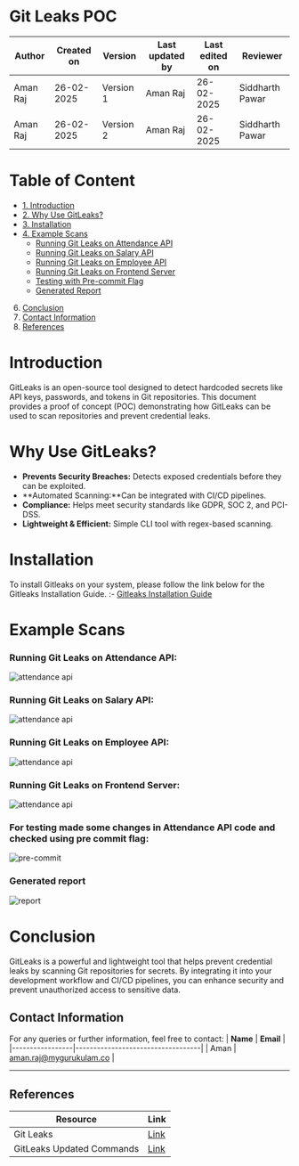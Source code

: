 # Git Leaks POC

| **Author**            | **Created on** | **Version** | **Last updated by**       | **Last edited on** | **Reviewer** |     
|-----------------------|----------------|-------------|----------------------------|-------------------|-----------------------|
| Aman Raj      | 26-02-2025       | Version 1 | Aman Raj         | 26-02-2025       | Siddharth Pawar    |  
| Aman Raj      | 26-02-2025       | Version 2 | Aman Raj         | 26-02-2025       | Siddharth Pawar    |  

# Table of Content
- [1. Introduction](#introduction)
- [2. Why Use GitLeaks?](#why-use-gitleaks)
- [3. Installation](#installation)
- [4. Example Scans](#example-scans)  
   - [Running Git Leaks on Attendance API](#running-git-leaks-on-attendance-api)  
   - [Running Git Leaks on Salary API](#running-git-leaks-on-salary-api)  
   - [Running Git Leaks on Employee API](#running-git-leaks-on-employee-api)  
   - [Running Git Leaks on Frontend Server](#running-git-leaks-on-frontend-server)  
   - [Testing with Pre-commit Flag](#for-testing-made-some-changes-in-attendance-api-code-and-checked-using-pre-commit-flag)  
   - [Generated Report](#generated-report)  
6. [Conclusion](#conclusion)  
7. [Contact Information](#contact-information)  
8. [References](#references)  


# Introduction
GitLeaks is an open-source tool designed to detect hardcoded secrets like API keys, passwords, and tokens in Git repositories. This document provides a proof of concept (POC) demonstrating how GitLeaks can be used to scan repositories and prevent credential leaks.

# Why Use GitLeaks?
- **Prevents Security Breaches:** Detects exposed credentials before they can be exploited.
- **Automated Scanning:**Can be integrated with CI/CD pipelines.
- **Compliance:** Helps meet security standards like GDPR, SOC 2, and PCI-DSS.
- **Lightweight & Efficient:** Simple CLI tool with regex-based scanning.

# Installation

To install Gitleaks on your system, please follow the link below for the Gitleaks Installation Guide. :- [Gitleaks Installation Guide]()

# Example Scans

### Running Git Leaks on Attendance API:
![attendance api](./assets/gitleaks_attendance.png)

### Running Git Leaks on Salary API:
![attendance api](./assets/gitleaks_salary.png)

### Running Git Leaks on Employee API:
![attendance api](./assets/git_leaks_employee.png)

### Running Git Leaks on Frontend Server:
![attendance api](./assets/gitleaks_frontend.png)

### For testing made some changes in Attendance API code and checked using pre commit flag:
![pre-commit](./assets/gitleaks_precommit.png)

### Generated report
![report](./assets/gitleaks-json.png)


# Conclusion
GitLeaks is a powerful and lightweight tool that helps prevent credential leaks by scanning Git repositories for secrets. By integrating it into your development workflow and CI/CD pipelines, you can enhance security and prevent unauthorized access to sensitive data.

##  Contact Information
For any queries or further information, feel free to contact:
| **Name**  | **Email**                       |
|-----------------|-----------------------------------|
| Aman | aman.raj@mygurukulam.co |

---
##  References
| **Resource** | **Link** |
|-------------|---------|
| Git Leaks | [Link](https://github.com/gitleaks/gitleaks) |
| GitLeaks Updated Commands | [Link](https://gist.github.com/zricethezav/b325bb93ebf41b9c0b0507acf12810d2) |
